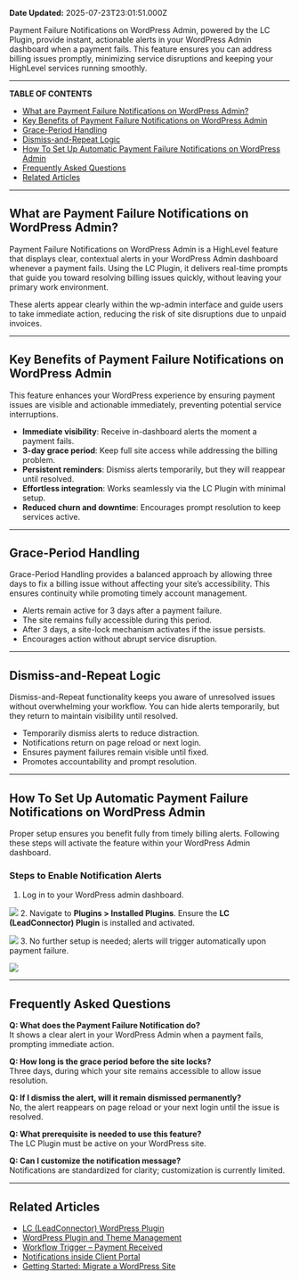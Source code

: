 **Date Updated:** 2025-07-23T23:01:51.000Z

Payment Failure Notifications on WordPress Admin, powered by the LC Plugin, provide instant, actionable alerts in your WordPress Admin dashboard when a payment fails. This feature ensures you can address billing issues promptly, minimizing service disruptions and keeping your HighLevel services running smoothly.

---

**TABLE OF CONTENTS**

* [What are Payment Failure Notifications on WordPress Admin?](#What-are-Payment-Failure-Notifications-on-WordPress-Admin?)
* [Key Benefits of Payment Failure Notifications on WordPress Admin](#Key-Benefits-of-Payment-Failure-Notifications-on-WordPress-Admin)
* [Grace-Period Handling](#Grace-Period-Handling)
* [Dismiss-and-Repeat Logic](#Dismiss-and-Repeat-Logic)
* [How To Set Up Automatic Payment Failure Notifications on WordPress Admin](#How-To-Set-Up-Automatic-Payment-Failure-Notifications-on-WordPress-Admin)
* [Frequently Asked Questions](#Frequently-Asked-Questions)
* [Related Articles](#Related-Articles)

---

## **What are Payment Failure Notifications on WordPress Admin?**

  
Payment Failure Notifications on WordPress Admin is a HighLevel feature that displays clear, contextual alerts in your WordPress Admin dashboard whenever a payment fails. Using the LC Plugin, it delivers real-time prompts that guide you toward resolving billing issues quickly, without leaving your primary work environment.

  
These alerts appear clearly within the wp-admin interface and guide users to take immediate action, reducing the risk of site disruptions due to unpaid invoices.

---

## **Key Benefits of Payment Failure Notifications on WordPress Admin**

  
This feature enhances your WordPress experience by ensuring payment issues are visible and actionable immediately, preventing potential service interruptions.

  
* **Immediate visibility**: Receive in-dashboard alerts the moment a payment fails.
* **3-day grace period**: Keep full site access while addressing the billing problem.
* **Persistent reminders**: Dismiss alerts temporarily, but they will reappear until resolved.
* **Effortless integration**: Works seamlessly via the LC Plugin with minimal setup.
* **Reduced churn and downtime**: Encourages prompt resolution to keep services active.

---

## **Grace-Period Handling**

  
Grace-Period Handling provides a balanced approach by allowing three days to fix a billing issue without affecting your site’s accessibility. This ensures continuity while promoting timely account management.

  
* Alerts remain active for 3 days after a payment failure.
* The site remains fully accessible during this period.
* After 3 days, a site-lock mechanism activates if the issue persists.
* Encourages action without abrupt service disruption.

---

## **Dismiss-and-Repeat Logic**

  
Dismiss-and-Repeat functionality keeps you aware of unresolved issues without overwhelming your workflow. You can hide alerts temporarily, but they return to maintain visibility until resolved.

  
* Temporarily dismiss alerts to reduce distraction.
* Notifications return on page reload or next login.
* Ensures payment failures remain visible until fixed.
* Promotes accountability and prompt resolution.

---

## **How To Set Up Automatic Payment Failure Notifications on WordPress Admin**

  
Proper setup ensures you benefit fully from timely billing alerts. Following these steps will activate the feature within your WordPress Admin dashboard.

  
### **Steps to Enable Notification Alerts**

  
1. Log in to your WordPress admin dashboard.  
    
![](https://s3.amazonaws.com/cdn.freshdesk.com/data/helpdesk/attachments/production/155051535356/original/uEK2yRnvrwy2qL0c-D4SHOQwv-B_Sq7wXQ.png?1755091285)
2. Navigate to **Plugins > Installed Plugins**. Ensure the **LC (LeadConnector) Plugin** is installed and activated.  
    
![](https://s3.amazonaws.com/cdn.freshdesk.com/data/helpdesk/attachments/production/155051536217/original/wk8cVCJEQDIseyyQnXmqWPhgmn_sfURB-w.png?1755091535)
3. No further setup is needed; alerts will trigger automatically upon payment failure.  
    
![](https://s3.amazonaws.com/cdn.freshdesk.com/data/helpdesk/attachments/production/155051536379/original/P3Z1r8Te4uAXwR0bKpwkwR4eja9GvH2qTw.png?1755091593)

---

## **Frequently Asked Questions**

  
**Q: What does the Payment Failure Notification do?**  
It shows a clear alert in your WordPress Admin when a payment fails, prompting immediate action.
  
  
**Q: How long is the grace period before the site locks?**  
Three days, during which your site remains accessible to allow issue resolution.
  
  
**Q: If I dismiss the alert, will it remain dismissed permanently?**  
No, the alert reappears on page reload or your next login until the issue is resolved.
  
  
**Q: What prerequisite is needed to use this feature?**  
The LC Plugin must be active on your WordPress site.
  
  
**Q: Can I customize the notification message?**  
Notifications are standardized for clarity; customization is currently limited.

---

## **Related Articles**

  
* [LC (LeadConnector) WordPress Plugin](https://help.gohighlevel.com/support/solutions/articles/155000005560-lc-leadconnector-wordpress-plugin)
* [WordPress Plugin and Theme Management](https://help.gohighlevel.com/support/solutions/articles/48001231547-wordpress-plugin-and-theme-management)
* [Workflow Trigger – Payment Received](https://help.gohighlevel.com/support/solutions/articles/155000003534-workflow-trigger-payment-received)
* [Notifications inside Client Portal](https://help.gohighlevel.com/support/solutions/articles/155000001719-notifications-inside-client-portal)
* [Getting Started: Migrate a WordPress Site](https://help.gohighlevel.com/support/solutions/articles/155000005070-getting-started-migrate-a-wordpress-site)